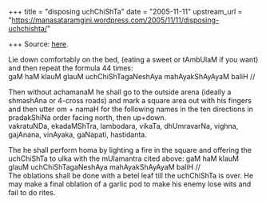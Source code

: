 +++
title = "disposing uchChiShTa"
date = "2005-11-11"
upstream_url = "https://manasataramgini.wordpress.com/2005/11/11/disposing-uchchishta/"

+++
Source: [here](https://manasataramgini.wordpress.com/2005/11/11/disposing-uchchishta/).

Lie down comfortably on the bed, (eating a sweet or tAmbUlaM if you
want) and then repeat the formula 44 times:  
gaM haM klauM glauM uchChiShTagaNeshAya mahAyakShAyAyaM baliH //

Then without achamanaM he shall go to the outside arena (ideally a
shmashAna or 4-cross roads) and mark a square area out with his fingers
and then utter om + namaH for the following names in the ten directions
in pradakShiNa order facing north, then up+down.  
vakratuNDa, ekadaMShTra, lambodara, vikaTa, dhUmravarNa, vighna,
gajAnana, vinAyaka, gaNapati, hastidanta.

The he shall perform homa by lighting a fire in the square and offering
the uchChiShTa to ulka with the mUlamantra cited above: gaM haM klauM
glauM uchChiShTagaNeshAya mahAyakShAyAyaM baliH //  
The oblations shall be done with a betel leaf till the uchChiShTa is
over. He may make a final oblation of a garlic pod to make his enemy
lose wits and fail to do rites.


